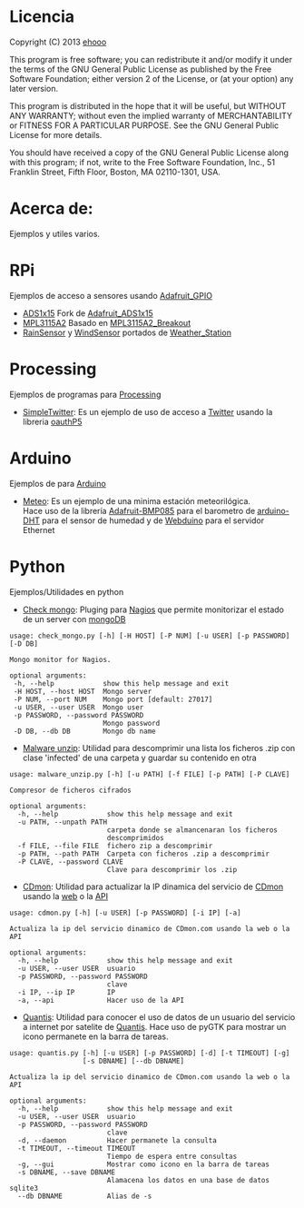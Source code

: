 # Licencia
Copyright (C) 2013 [ehooo](https://github.com/ehooo)

This program is free software; you can redistribute it and/or
modify it under the terms of the GNU General Public License
as published by the Free Software Foundation; either version 2
of the License, or (at your option) any later version.

This program is distributed in the hope that it will be useful,
but WITHOUT ANY WARRANTY; without even the implied warranty of
MERCHANTABILITY or FITNESS FOR A PARTICULAR PURPOSE.  See the
GNU General Public License for more details.

You should have received a copy of the GNU General Public License
along with this program; if not, write to the Free Software
Foundation, Inc., 51 Franklin Street, Fifth Floor, Boston, MA  02110-1301, USA.

# Acerca de:
Ejemplos y utiles varios.

# RPi
Ejemplos de acceso a sensores usando [Adafruit_GPIO](https://github.com/adafruit/Adafruit_Python_GPIO)
 * [ADS1x15](rpi/ADS1x15.py) Fork de [Adafruit_ADS1x15](https://github.com/adafruit/Adafruit-Raspberry-Pi-Python-Code/tree/master/Adafruit_ADS1x15)
 * [MPL3115A2](rpi/MPL3115A2.py) Basado en [MPL3115A2_Breakout](https://github.com/sparkfun/MPL3115A2_Breakout)
 * [RainSensor](rpi/RainSensor.py) y [WindSensor](rpi/WindSensor.py) portados de [Weather_Station](https://github.com/ehooo/Weather_Station)

# Processing
Ejemplos de programas para [Processing](http://processing.org/)
 * [SimpleTwitter](processing/SimpleTwitter):
 Es un ejemplo de uso de acceso a [Twitter](https://dev.twitter.com/apps) usando la libreria [oauthP5](http://www.nytlabs.com/oauthp5/)

# Arduino
Ejemplos de para [Arduino](http://arduino.cc/)
 * [Meteo](arduino/Meteo):
 Es un ejemplo de una minima estación meteorilógica.<br/>
 Hace uso de la librería [Adafruit-BMP085](https://github.com/adafruit/Adafruit-BMP085-Library) para el barometro
 de [arduino-DHT](https://github.com/markruys/arduino-DHT) para el sensor de humedad y
 de [Webduino](https://github.com/sirleech/Webduino) para el servidor Ethernet

# Python
Ejemplos/Utilidades en python
* [Check mongo](python/check_mongo.py):
 Pluging para [Nagios](http://www.nagios.org/) que permite monitorizar el estado de un server con [mongoDB](http://www.mongodb.org/)
 ```
 usage: check_mongo.py [-h] [-H HOST] [-P NUM] [-u USER] [-p PASSWORD] [-D DB]

Mongo monitor for Nagios.

optional arguments:
  -h, --help            show this help message and exit
  -H HOST, --host HOST  Mongo server
  -P NUM, --port NUM    Mongo port [default: 27017]
  -u USER, --user USER  Mongo user
  -p PASSWORD, --password PASSWORD
                        Mongo password
  -D DB, --db DB        Mongo db name
 ```
* [Malware unzip](python/malware_unzip.py):
 Utilidad para descomprimir una lista los ficheros .zip con clase 'infected' de una carpeta y guardar su contenido en otra
```
usage: malware_unzip.py [-h] [-u PATH] [-f FILE] [-p PATH] [-P CLAVE]

Compresor de ficheros cifrados

optional arguments:
  -h, --help            show this help message and exit
  -u PATH, --unpath PATH
                        carpeta donde se almancenaran los ficheros
                        descomprimidos
  -f FILE, --file FILE  fichero zip a descomprimir
  -p PATH, --path PATH  Carpeta con ficheros .zip a descomprimir
  -P CLAVE, --password CLAVE
                        Clave para descomprimir los .zip
```
* [CDmon](python/cdmon.py):
 Utilidad para actualizar la IP dinamica del servicio de [CDmon](https://www.cdmon.com/) usando la [web](https://dinamico.cdmon.org) o la [API](https://support.cdmon.com/entries/24118056-API-de-actualizaci%C3%B3n-de-IP-del-DNS-gratis-din%C3%A1mico)
```
usage: cdmon.py [-h] [-u USER] [-p PASSWORD] [-i IP] [-a]

Actualiza la ip del servicio dinamico de CDmon.com usando la web o la API

optional arguments:
  -h, --help            show this help message and exit
  -u USER, --user USER  usuario
  -p PASSWORD, --password PASSWORD
                        clave
  -i IP, --ip IP        IP
  -a, --api             Hacer uso de la API
```
* [Quantis](python/quantis.py):
 Utilidad para conocer el uso de datos de un usuario del servicio a internet por satelite de [Quantis](https://www.quantis.es/). Hace uso de pyGTK para mostrar un icono permanete en la barra de tareas.
```
usage: quantis.py [-h] [-u USER] [-p PASSWORD] [-d] [-t TIMEOUT] [-g]
                  [-s DBNAME] [--db DBNAME]

Actualiza la ip del servicio dinamico de CDmon.com usando la web o la API

optional arguments:
  -h, --help            show this help message and exit
  -u USER, --user USER  usuario
  -p PASSWORD, --password PASSWORD
                        clave
  -d, --daemon          Hacer permanete la consulta
  -t TIMEOUT, --timeout TIMEOUT
                        Tiempo de espera entre consultas
  -g, --gui             Mostrar como icono en la barra de tareas
  -s DBNAME, --save DBNAME
                        Alamacena los datos en una base de datos sqlite3
  --db DBNAME           Alias de -s
```